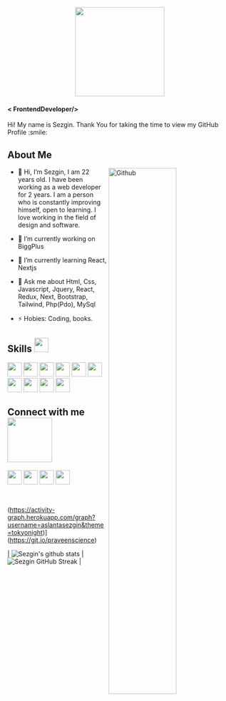 
<p align="center">
    <img width="200" src="https://aslantasezgin.netlify.app/static/media/logo.71e654640b82d5c2fc36.png">
</p>

<h4> < FrontendDeveloper/> </h4>
<div size='20px'> Hi! My name is Sezgin. Thank You for taking the time to view my GitHub Profile :smile: 
</div>

<h2> About Me </h2>

<img width="55%" align="right" alt="Github" src="https://raw.githubusercontent.com/onimur/.github/master/.resources/git-header.svg" />
  
- 👋 Hi, I’m Sezgin, I am 22 years old. I have been working as a web developer for 2 years. I am a person who is constantly improving himself, open to learning. I love working in the field of design and software.
  
- 🔭 I’m currently working on BiggPlus 
  
- 🌱 I’m currently learning React, Nextjs
  
- 💬 Ask me about Html, Css, Javascript, Jquery, React, Redux, Next, Bootstrap, Tailwind, Php(Pdo), MySql
  
- ⚡ Hobies: Coding, books.

<h2> Skills <img src = "https://media2.giphy.com/media/QssGEmpkyEOhBCb7e1/giphy.gif?cid=ecf05e47a0n3gi1bfqntqmob8g9aid1oyj2wr3ds3mg700bl&rid=giphy.gif" width = 32px> </h2>
  
 <a> <img width ='32px' src ='https://raw.githubusercontent.com/rahulbanerjee26/githubAboutMeGenerator/main/icons/html.svg'> </a>
 <a> <img width ='32px' src ='https://raw.githubusercontent.com/rahulbanerjee26/githubAboutMeGenerator/main/icons/css.svg'> </a>
 <a> <img width ='32px' src ='https://upload.wikimedia.org/wikipedia/commons/d/d5/Tailwind_CSS_Logo.svg'> </a>
 <a> <img width ='32px' src ='https://cdn-icons-png.flaticon.com/512/5968/5968672.png'> </a>
 <a> <img width ='32px' src ='https://raw.githubusercontent.com/rahulbanerjee26/githubAboutMeGenerator/main/icons/javascript.svg'> </a>
<a> <img width ='32px' src ='https://raw.githubusercontent.com/rahulbanerjee26/githubAboutMeGenerator/main/icons/reactjs.svg'> </a>
<a> <img width ='32px' src ='https://cdn.worldvectorlogo.com/logos/redux.svg'> </a>
<a> <img width ='32px' src ='https://bestofjs.org/logos/nextjs.svg'> </a>
<a > <img width ='32px' src ='https://cdn-icons-png.flaticon.com/512/919/919830.png'> </a>
<a > <img width ='32px' src ='https://www.freepnglogos.com/uploads/logo-mysql-png/logo-mysql-mysql-logo-png-images-are-download-crazypng-21.png'> </a>



<h2> Connect with me <img src='https://raw.githubusercontent.com/ShahriarShafin/ShahriarShafin/main/Assets/handshake.gif' width="100px"> </h2>
<a href = 'https://www.linkedin.com/in/sezginaslantas'> <img width = '32px' align= 'center' src="https://raw.githubusercontent.com/rahulbanerjee26/githubAboutMeGenerator/main/icons/linked-in-alt.svg"/></a> 
<a href = 'https://www.twitter.com/aslantaasezginn'> <img width = '32px' align= 'center' src="https://raw.githubusercontent.com/rahulbanerjee26/githubAboutMeGenerator/main/icons/twitter.svg"/></a>  
<a href = 'https://aslantasezgin.netlify.app/'> <img width = '32px' align= 'center' src="https://raw.githubusercontent.com/rahulbanerjee26/githubAboutMeGenerator/main/icons/portfolio.png"/></a> 
<a href = 'https://www.github.com/aslantasezgin'> <img width = '32px' align= 'center' src="https://raw.githubusercontent.com/rahulbanerjee26/githubAboutMeGenerator/main/icons/github.svg"/></a>
  
<br>
<br>
  <br>
  
(https://activity-graph.herokuapp.com/graph?username=aslantasezgin&theme=tokyonight)](https://git.io/praveenscience)

| ![Sezgin's github stats](https://github-readme-stats.vercel.app/api?username=aslantasezgin&show_icons=true&theme=tokyonight) | ![Sezgin GitHub Streak](https://github-readme-streak-stats.herokuapp.com/?user=Aditya664&theme=tokyonight) |



